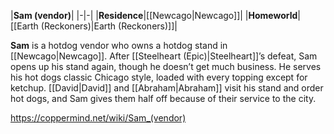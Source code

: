 |**Sam (vendor)**|
|-|-|
|**Residence**|[[Newcago\|Newcago]]|
|**Homeworld**|[[Earth (Reckoners)\|Earth (Reckoners)]]|

**Sam** is a hotdog vendor who owns a hotdog stand in [[Newcago\|Newcago]]. After [[Steelheart (Epic)\|Steelheart]]’s defeat, Sam opens up his stand again, though he doesn’t get much business. He serves his hot dogs classic Chicago style, loaded with every topping except for ketchup. [[David\|David]] and [[Abraham\|Abraham]] visit his stand and order hot dogs, and Sam gives them half off because of their service to the city.



https://coppermind.net/wiki/Sam_(vendor)